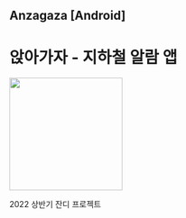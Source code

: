 ## Anzagaza [Android]
# 앉아가자 - 지하철 알람 앱 

<img src="https://user-images.githubusercontent.com/74814461/175143550-85c5dd99-b605-476f-a9b3-100f50a3f905.png" width="200" height="200"/>

2022 상반기 잔디 프로젝트






